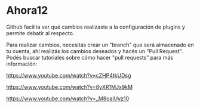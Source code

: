# Ahora12
Github facilita ver qué cambios realizaste a la configuración de plugins y permite debatir al respecto.

Para realizar cambios, necesitás crear un "branch" que será almacenado en tu cuenta, ahí realizás los cambios deseados y hacés un "Pull Request". Podés buscar tutoriales sobre cómo hacer "pull requests" para más información:

https://www.youtube.com/watch?v=cZHP4tkUDsg

https://www.youtube.com/watch?v=8yXR1MJx9kM

https://www.youtube.com/watch?v=_M8oalUyz10
